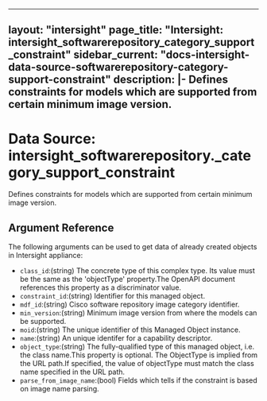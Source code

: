 
---
layout: "intersight"
page_title: "Intersight: intersight_softwarerepository_category_support_constraint"
sidebar_current: "docs-intersight-data-source-softwarerepository-category-support-constraint"
description: |-
Defines constraints for models which are supported from certain minimum image version.
---

# Data Source: intersight_softwarerepository._category_support_constraint
Defines constraints for models which are supported from certain minimum image version.
## Argument Reference
The following arguments can be used to get data of already created objects in Intersight appliance:
* `class_id`:(string) The concrete type of this complex type. Its value must be the same as the 'objectType' property.The OpenAPI document references this property as a discriminator value. 
* `constraint_id`:(string) Identifier for this managed object. 
* `mdf_id`:(string) Cisco software repository image category identifier. 
* `min_version`:(string) Minimum image version from where the models can be supported. 
* `moid`:(string) The unique identifier of this Managed Object instance. 
* `name`:(string) An unique identifer for a capability descriptor. 
* `object_type`:(string) The fully-qualified type of this managed object, i.e. the class name.This property is optional. The ObjectType is implied from the URL path.If specified, the value of objectType must match the class name specified in the URL path. 
* `parse_from_image_name`:(bool) Fields which tells if the constraint is based on image name parsing. 

